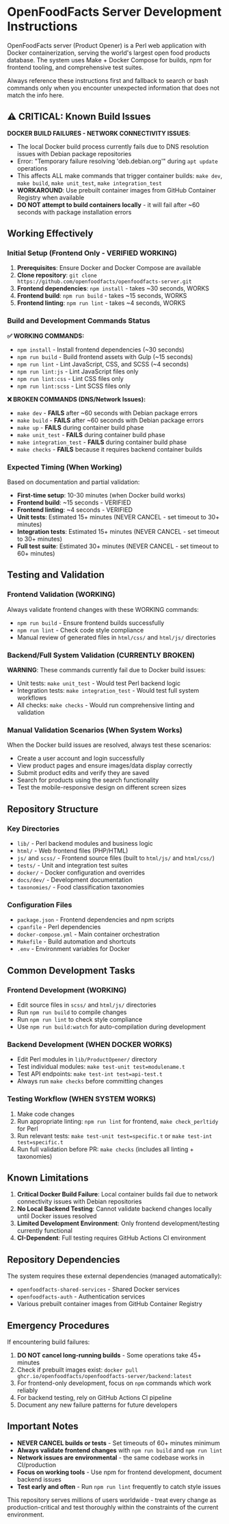 # OpenFoodFacts Server Development Instructions

OpenFoodFacts server (Product Opener) is a Perl web application with Docker containerization, serving the world's largest open food products database. The system uses Make + Docker Compose for builds, npm for frontend tooling, and comprehensive test suites.

Always reference these instructions first and fallback to search or bash commands only when you encounter unexpected information that does not match the info here.

## ⚠️ CRITICAL: Known Build Issues

**DOCKER BUILD FAILURES - NETWORK CONNECTIVITY ISSUES**: 
- The local Docker build process currently fails due to DNS resolution issues with Debian package repositories
- Error: "Temporary failure resolving 'deb.debian.org'" during `apt update` operations
- This affects ALL make commands that trigger container builds: `make dev`, `make build`, `make unit_test`, `make integration_test`
- **WORKAROUND**: Use prebuilt container images from GitHub Container Registry when available
- **DO NOT attempt to build containers locally** - it will fail after ~60 seconds with package installation errors

## Working Effectively

### Initial Setup (Frontend Only - VERIFIED WORKING)
1. **Prerequisites**: Ensure Docker and Docker Compose are available
2. **Clone repository**: `git clone https://github.com/openfoodfacts/openfoodfacts-server.git`
3. **Frontend dependencies**: `npm install` - takes ~30 seconds, WORKS
4. **Frontend build**: `npm run build` - takes ~15 seconds, WORKS  
5. **Frontend linting**: `npm run lint` - takes ~4 seconds, WORKS

### Build and Development Commands Status

**✅ WORKING COMMANDS:**
- `npm install` - Install frontend dependencies (~30 seconds)
- `npm run build` - Build frontend assets with Gulp (~15 seconds)  
- `npm run lint` - Lint JavaScript, CSS, and SCSS (~4 seconds)
- `npm run lint:js` - Lint JavaScript files only
- `npm run lint:css` - Lint CSS files only  
- `npm run lint:scss` - Lint SCSS files only

**❌ BROKEN COMMANDS (DNS/Network Issues):**
- `make dev` - **FAILS** after ~60 seconds with Debian package errors
- `make build` - **FAILS** after ~60 seconds with Debian package errors
- `make up` - **FAILS** during container build phase
- `make unit_test` - **FAILS** during container build phase  
- `make integration_test` - **FAILS** during container build phase
- `make checks` - **FAILS** because it requires backend container builds

### Expected Timing (When Working)
Based on documentation and partial validation:
- **First-time setup**: 10-30 minutes (when Docker build works)
- **Frontend build**: ~15 seconds - VERIFIED
- **Frontend linting**: ~4 seconds - VERIFIED  
- **Unit tests**: Estimated 15+ minutes (NEVER CANCEL - set timeout to 30+ minutes)
- **Integration tests**: Estimated 15+ minutes (NEVER CANCEL - set timeout to 30+ minutes)
- **Full test suite**: Estimated 30+ minutes (NEVER CANCEL - set timeout to 60+ minutes)

## Testing and Validation

### Frontend Validation (WORKING)
Always validate frontend changes with these WORKING commands:
- `npm run build` - Ensure frontend builds successfully
- `npm run lint` - Check code style compliance
- Manual review of generated files in `html/css/` and `html/js/` directories

### Backend/Full System Validation (CURRENTLY BROKEN)
**WARNING**: These commands currently fail due to Docker build issues:
- Unit tests: `make unit_test` - Would test Perl backend logic  
- Integration tests: `make integration_test` - Would test full system workflows
- All checks: `make checks` - Would run comprehensive linting and validation

### Manual Validation Scenarios (When System Works)
When the Docker build issues are resolved, always test these scenarios:
- Create a user account and login successfully
- View product pages and ensure images/data display correctly  
- Submit product edits and verify they are saved
- Search for products using the search functionality
- Test the mobile-responsive design on different screen sizes

## Repository Structure

### Key Directories
- `lib/` - Perl backend modules and business logic
- `html/` - Web frontend files (PHP/HTML)
- `js/` and `scss/` - Frontend source files (built to `html/js/` and `html/css/`)
- `tests/` - Unit and integration test suites  
- `docker/` - Docker configuration and overrides
- `docs/dev/` - Development documentation
- `taxonomies/` - Food classification taxonomies

### Configuration Files
- `package.json` - Frontend dependencies and npm scripts
- `cpanfile` - Perl dependencies
- `docker-compose.yml` - Main container orchestration
- `Makefile` - Build automation and shortcuts
- `.env` - Environment variables for Docker

## Common Development Tasks

### Frontend Development (WORKING)
- Edit source files in `scss/` and `html/js/` directories
- Run `npm run build` to compile changes  
- Run `npm run lint` to check style compliance
- Use `npm run build:watch` for auto-compilation during development

### Backend Development (WHEN DOCKER WORKS)
- Edit Perl modules in `lib/ProductOpener/` directory
- Test individual modules: `make test-unit test=modulename.t`
- Test API endpoints: `make test-int test=api-test.t`
- Always run `make checks` before committing changes

### Testing Workflow (WHEN SYSTEM WORKS)
1. Make code changes
2. Run appropriate linting: `npm run lint` for frontend, `make check_perltidy` for Perl
3. Run relevant tests: `make test-unit test=specific.t` or `make test-int test=specific.t`
4. Run full validation before PR: `make checks` (includes all linting + taxonomies)

## Known Limitations

1. **Critical Docker Build Failure**: Local container builds fail due to network connectivity issues with Debian repositories
2. **No Local Backend Testing**: Cannot validate backend changes locally until Docker issues resolved  
3. **Limited Development Environment**: Only frontend development/testing currently functional
4. **CI-Dependent**: Full testing requires GitHub Actions CI environment

## Repository Dependencies

The system requires these external dependencies (managed automatically):
- `openfoodfacts-shared-services` - Shared Docker services  
- `openfoodfacts-auth` - Authentication services
- Various prebuilt container images from GitHub Container Registry

## Emergency Procedures

If encountering build failures:
1. **DO NOT cancel long-running builds** - Some operations take 45+ minutes
2. Check if prebuilt images exist: `docker pull ghcr.io/openfoodfacts/openfoodfacts-server/backend:latest`
3. For frontend-only development, focus on `npm` commands which work reliably
4. For backend testing, rely on GitHub Actions CI pipeline
5. Document any new failure patterns for future developers

## Important Notes

- **NEVER CANCEL builds or tests** - Set timeouts of 60+ minutes minimum  
- **Always validate frontend changes** with `npm run build` and `npm run lint`
- **Network issues are environmental** - the same codebase works in CI/production
- **Focus on working tools** - Use npm for frontend development, document backend issues
- **Test early and often** - Run `npm run lint` frequently to catch style issues

This repository serves millions of users worldwide - treat every change as production-critical and test thoroughly within the constraints of the current environment.
